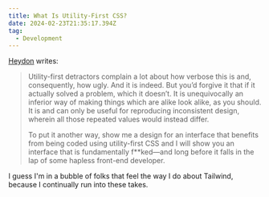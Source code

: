 ```yaml
---
title: What Is Utility-First CSS?
date: 2024-02-23T21:35:17.394Z
tag:
  - Development
---
```

[Heydon](https://heydonworks.com/article/what-is-utility-first-css/) writes:

> Utility-first detractors complain a lot about how verbose this is and, consequently, how ugly. And it is indeed. But you’d forgive it that if it actually solved a problem, which it doesn’t. It is unequivocally an inferior way of making things which are alike look alike, as you should. It is and can only be useful for reproducing inconsistent design, wherein all those repeated values would instead differ.
>
> To put it another way, show me a design for an interface that benefits from being coded using utility-first CSS and I will show you an interface that is fundamentally f**ked—and long before it falls in the lap of some hapless front-end developer.

I guess I'm in a bubble of folks that feel the way I do about Tailwind, because I continually run into these takes.
